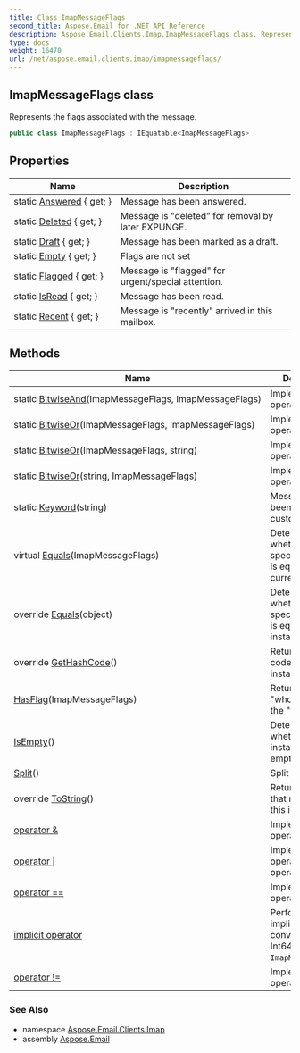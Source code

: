 ```yaml
---
title: Class ImapMessageFlags
second_title: Aspose.Email for .NET API Reference
description: Aspose.Email.Clients.Imap.ImapMessageFlags class. Represents the flags associated with the message
type: docs
weight: 16470
url: /net/aspose.email.clients.imap/imapmessageflags/
---
```

## ImapMessageFlags class

Represents the flags associated with the message.

```csharp
public class ImapMessageFlags : IEquatable<ImapMessageFlags>
```

## Properties

| Name | Description |
| --- | --- |
| static [Answered](../../aspose.email.clients.imap/imapmessageflags/answered/) { get; } | Message has been answered. |
| static [Deleted](../../aspose.email.clients.imap/imapmessageflags/deleted/) { get; } | Message is "deleted" for removal by later EXPUNGE. |
| static [Draft](../../aspose.email.clients.imap/imapmessageflags/draft/) { get; } | Message has been marked as a draft. |
| static [Empty](../../aspose.email.clients.imap/imapmessageflags/empty/) { get; } | Flags are not set |
| static [Flagged](../../aspose.email.clients.imap/imapmessageflags/flagged/) { get; } | Message is "flagged" for urgent/special attention. |
| static [IsRead](../../aspose.email.clients.imap/imapmessageflags/isread/) { get; } | Message has been read. |
| static [Recent](../../aspose.email.clients.imap/imapmessageflags/recent/) { get; } | Message is "recently" arrived in this mailbox. |

## Methods

| Name | Description |
| --- | --- |
| static [BitwiseAnd](../../aspose.email.clients.imap/imapmessageflags/bitwiseand/)(ImapMessageFlags, ImapMessageFlags) | Implements the operator &amp;. |
| static [BitwiseOr](../../aspose.email.clients.imap/imapmessageflags/bitwiseor/#bitwiseor)(ImapMessageFlags, ImapMessageFlags) | Implements the operator &#x7C;. |
| static [BitwiseOr](../../aspose.email.clients.imap/imapmessageflags/bitwiseor/#bitwiseor_1)(ImapMessageFlags, string) | Implements the operator &#x7C;. |
| static [BitwiseOr](../../aspose.email.clients.imap/imapmessageflags/bitwiseor/#bitwiseor_2)(string, ImapMessageFlags) | Implements the operator &#x7C;. |
| static [Keyword](../../aspose.email.clients.imap/imapmessageflags/keyword/)(string) | Message has been marked by custom flag. |
| virtual [Equals](../../aspose.email.clients.imap/imapmessageflags/equals/#equals)(ImapMessageFlags) | Determines whether the specified object is equal to the current object. |
| override [Equals](../../aspose.email.clients.imap/imapmessageflags/equals/#equals_1)(object) | Determines whether the specified Object is equal to this instance. |
| override [GetHashCode](../../aspose.email.clients.imap/imapmessageflags/gethashcode/)() | Returns a hash code for this instance. |
| [HasFlag](../../aspose.email.clients.imap/imapmessageflags/hasflag/)(ImapMessageFlags) | Returns true if "who" contains the "flag" |
| [IsEmpty](../../aspose.email.clients.imap/imapmessageflags/isempty/)() | Determines whether this instance is empty. |
| [Split](../../aspose.email.clients.imap/imapmessageflags/split/)() | Split to Array. |
| override [ToString](../../aspose.email.clients.imap/imapmessageflags/tostring/)() | Returns a String that represents this instance. |
| [operator &amp;](../../aspose.email.clients.imap/imapmessageflags/op_bitwiseand/) | Implements the operator &amp;. |
| [operator &#x7C;](../../aspose.email.clients.imap/imapmessageflags/op_bitwiseor/#op_bitwiseor) | Implements the operator &#x7C;. (3 operators) |
| [operator ==](../../aspose.email.clients.imap/imapmessageflags/op_equality/) | Implements the operator ==. |
| [implicit operator](../../aspose.email.clients.imap/imapmessageflags/op_implicit/) | Performs an implicit conversion from Int64 to `ImapMessageFlags`. |
| [operator !=](../../aspose.email.clients.imap/imapmessageflags/op_inequality/) | Implements the operator !=. |

### See Also

* namespace [Aspose.Email.Clients.Imap](../../aspose.email.clients.imap/)
* assembly [Aspose.Email](../../)


